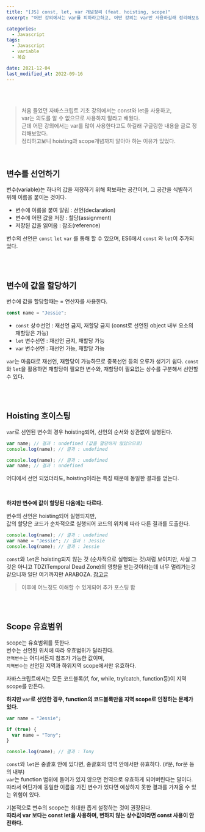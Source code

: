 ```yaml
---
title: "[JS] const, let, var 개념정리 (feat. hoisting, scope)"
excerpt: "어떤 강의에서는 var를 피하라고하고, 어떤 강의는 var만 사용하길래 정리해보았다."

categories:
  - Javascript
tags:
  - Javascript
  - variable
  - 복습

date: 2021-12-04
last_modified_at: 2022-09-16
---
```


<br>
<br>

> 처음 들었던 자바스크립트 기초 강의에서는 const와 let을 사용하고, <br>
> var는 의도를 알 수 없으므로 사용하지 말라고 배웠다.<br>
> 근데 어떤 강의에서는 var를 많이 사용한다고도 하길래 구글링한 내용을 글로 정리해보았다.<br>
> 정리하고보니 hoisting과 scope개념까지 알아야 하는 이유가 있었다.

<br>

## 변수를 선언하기

변수(variable)는 하나의 값을 저장하기 위해 확보하는 공간이며, 그 공간을 식별하기 위해 이름을 붙이는 것이다.

- 변수에 이름을 붙여 알림 : 선언(declaration)
- 변수에 어떤 값을 저장 : 할당(assignment)
- 저장된 값을 읽어옴 : 참조(reference)

변수의 선언은 `const` `let` `var` 를 통해 할 수 있으며, ES6에서 `const` 와 `let`이 추가되었다.

<br>
<br>

## 변수에 값을 할당하기

변수에 값을 할당할때는 = 연산자를 사용한다.

```javascript
const name = "Jessie";
```

- `const` 상수선언 : 재선언 금지, 재할당 금지 (const로 선언된 object 내부 요소의 재할당은 가능)
- `let` 변수선언 : 재선언 금지, 재할당 가능
- `var` 변수선언 : 재선언 가능, 재할당 가능

`var`는 마음대로 재선언, 재할당이 가능하므로 중복선언 등의 오류가 생기기 쉽다.
`const`와 `let`을 활용하면 재할당이 필요한 변수와, 재할당이 필요없는 상수를 구분해서 선언할 수 있다.

<br>
<br>

## Hoisting 호이스팅

`var`로 선언된 변수의 경우 hoisting되어, 선언의 순서와 상관없이 실행된다.

```javascript
var name; // 결과 : undefined (값을 할당하지 않았으므로)
console.log(name); // 결과 : undefined
```

```javascript
console.log(name); // 결과 : undefined
var name; // 결과 : undefined
```

어디에서 선언 되었더라도, hoisting이라는 특징 때문에 동일한 결과를 얻는다.

<br>

**하지만 변수에 값이 할당된 다음에는 다르다.**

변수의 선언은 hoisting되어 실행되지만,<br>
값의 할당은 코드가 순차적으로 실행되어 코드의 위치에 따라 다른 결과를 도출한다.

```javascript
console.log(name); // 결과 : undefined
var name = "Jessie"; // 결과 : Jessie
console.log(name); // 결과 : Jessie
```

`const`와 `let`은 hoisting되지 않는 것 (순차적으로 실행되는 것)처럼 보이지만, 사실 그것은 아니고 TDZ(Temporal Dead Zone)의 영향을 받는것이라는데 너무 멀리가는것 같으니까 일단 여기까지만 ARABOZA.
[참고글]

[참고글]: https://medium.com/korbit-engineering/let%EA%B3%BC-const%EB%8A%94-%ED%98%B8%EC%9D%B4%EC%8A%A4%ED%8C%85-%EB%90%A0%EA%B9%8C-72fcf2fac365

> 이후에 어느정도 이해할 수 있게되어 추가 포스팅 함

<br>
<br>

## Scope 유효범위

scope는 유효범위를 뜻한다. <br>
변수는 선언된 위치에 따라 유효범위가 달라진다.<br>
`전역변수`는 어디서든지 참조가 가능한 값이며,<br>
`지역변수`는 선언된 지역과 하위지역 scope에서만 유효하다.<br>

자바스크립트에서는 모든 코드블록(if, for, while, try/catch, function등)이 지역 scope를 만든다.

**하지만 `var`로 선언한 경우, function의 코드블록만을 지역 scope로 인정하는 문제가 있다.**

```javascript
var name = "Jessie";

if (true) {
  var name = "Tony";
}

console.log(name); // 결과 : Tony
```

`const`와 `let`은 중괄호 안에 있다면, 중괄호의 영역 안에서만 유효하다. (if문, for문 등의 내부) <br>
`var`는 function 범위에 들어가 있지 않으면 전역으로 유효하게 되어버린다는 말이다. <br>
따라서 어딘가에 동일한 이름을 가진 변수가 있다면 예상하지 못한 결과를 가져올 수 있는 위험이 있다.

기본적으로 변수의 scope는 최대한 좁게 설정하는 것이 권장된다. <br>
**따라서 var 보다는 const let을 사용하며, 변하지 않는 상수값이라면 const 사용이 안전하다.**
